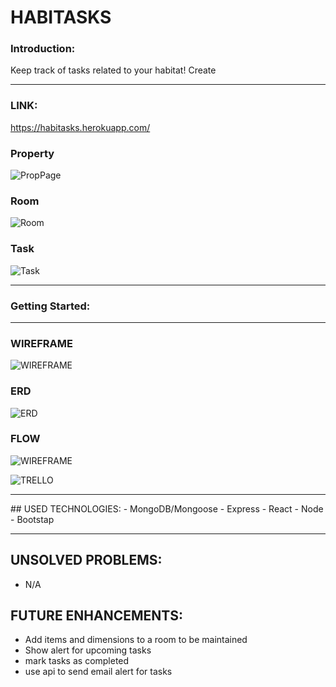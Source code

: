 # HABITASKS

### Introduction: 
Keep track of tasks related to your habitat! Create
<hr>


### LINK:

https://habitasks.herokuapp.com/

### Property
![PropPage](https://imgur.com/yDRdmyj.png)

### Room
![Room](https://imgur.com/SHVyoBL.png)

### Task
![Task](https://imgur.com/wk13beC.png)

<hr>

### Getting Started:
<hr>

### WIREFRAME
![WIREFRAME](https://imgur.com/tR7qSXz.png)

### ERD
![ERD](https://imgur.com/HgV4G9X.png)

### FLOW
![WIREFRAME](https://imgur.com/ApXMlnf.png)

![TRELLO](https://imgur.com/Hn4wjaJ.png)
<hr>
## USED TECHNOLOGIES:
- MongoDB/Mongoose
- Express
- React
- Node
- Bootstap
<hr>

## UNSOLVED PROBLEMS:
- N/A

## FUTURE ENHANCEMENTS: 
- Add items and dimensions to a room to be maintained
- Show alert for upcoming tasks
- mark tasks as completed
- use api to send email alert for tasks

